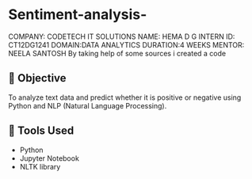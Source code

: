 # Sentiment-analysis-
COMPANY: CODETECH IT SOLUTIONS NAME: HEMA D G INTERN ID: CT12DG1241 DOMAIN:DATA ANALYTICS DURATION:4 WEEKS MENTOR: NEELA SANTOSH By taking help of some sources i created a code
## 📌 Objective

To analyze text data and predict whether it is positive or negative using Python and NLP (Natural Language Processing).

## 🧰 Tools Used

- Python
- Jupyter Notebook
- NLTK library
